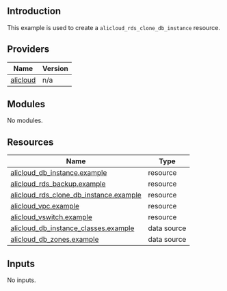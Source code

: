## Introduction

This example is used to create a `alicloud_rds_clone_db_instance` resource.

<!-- BEGIN_TF_DOCS -->
## Providers

| Name | Version |
|------|---------|
| <a name="provider_alicloud"></a> [alicloud](#provider\_alicloud) | n/a |

## Modules

No modules.

## Resources

| Name | Type |
|------|------|
| [alicloud_db_instance.example](https://registry.terraform.io/providers/aliyun/alicloud/latest/docs/resources/db_instance) | resource |
| [alicloud_rds_backup.example](https://registry.terraform.io/providers/aliyun/alicloud/latest/docs/resources/rds_backup) | resource |
| [alicloud_rds_clone_db_instance.example](https://registry.terraform.io/providers/aliyun/alicloud/latest/docs/resources/rds_clone_db_instance) | resource |
| [alicloud_vpc.example](https://registry.terraform.io/providers/aliyun/alicloud/latest/docs/resources/vpc) | resource |
| [alicloud_vswitch.example](https://registry.terraform.io/providers/aliyun/alicloud/latest/docs/resources/vswitch) | resource |
| [alicloud_db_instance_classes.example](https://registry.terraform.io/providers/aliyun/alicloud/latest/docs/data-sources/db_instance_classes) | data source |
| [alicloud_db_zones.example](https://registry.terraform.io/providers/aliyun/alicloud/latest/docs/data-sources/db_zones) | data source |

## Inputs

No inputs.
<!-- END_TF_DOCS -->    